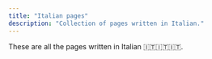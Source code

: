```yaml
---
title: "Italian pages"
description: "Collection of pages written in Italian."
---
```


These are all the pages written in Italian 🇮🇹🇮🇹🇮🇹.